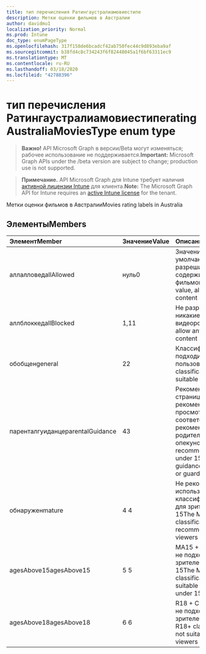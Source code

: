 ```yaml
---
title: тип перечисления Ратингаустралиамовиестипе
description: Метки оценки фильмов в Австралии
author: davidmu1
localization_priority: Normal
ms.prod: Intune
doc_type: enumPageType
ms.openlocfilehash: 317f158de6bcadcf42ab750fec44c9d893eba9af
ms.sourcegitcommit: b38fd4c8c734243f6f82448045a1f6bf63311ec9
ms.translationtype: MT
ms.contentlocale: ru-RU
ms.lasthandoff: 03/18/2020
ms.locfileid: "42788396"
---
```

# <a name="ratingaustraliamoviestype-enum-type"></a><span data-ttu-id="eca0f-103">тип перечисления Ратингаустралиамовиестипе</span><span class="sxs-lookup"><span data-stu-id="eca0f-103">ratingAustraliaMoviesType enum type</span></span>

> <span data-ttu-id="eca0f-104">**Важно!** API Microsoft Graph в версии/Beta могут изменяться; рабочее использование не поддерживается.</span><span class="sxs-lookup"><span data-stu-id="eca0f-104">**Important:** Microsoft Graph APIs under the /beta version are subject to change; production use is not supported.</span></span>

> <span data-ttu-id="eca0f-105">**Примечание.** API Microsoft Graph для Intune требует наличия [активной лицензии Intune](https://go.microsoft.com/fwlink/?linkid=839381) для клиента.</span><span class="sxs-lookup"><span data-stu-id="eca0f-105">**Note:** The Microsoft Graph API for Intune requires an [active Intune license](https://go.microsoft.com/fwlink/?linkid=839381) for the tenant.</span></span>

<span data-ttu-id="eca0f-106">Метки оценки фильмов в Австралии</span><span class="sxs-lookup"><span data-stu-id="eca0f-106">Movies rating labels in Australia</span></span>

## <a name="members"></a><span data-ttu-id="eca0f-107">Элементы</span><span class="sxs-lookup"><span data-stu-id="eca0f-107">Members</span></span>
|<span data-ttu-id="eca0f-108">Элемент</span><span class="sxs-lookup"><span data-stu-id="eca0f-108">Member</span></span>|<span data-ttu-id="eca0f-109">Значение</span><span class="sxs-lookup"><span data-stu-id="eca0f-109">Value</span></span>|<span data-ttu-id="eca0f-110">Описание</span><span class="sxs-lookup"><span data-stu-id="eca0f-110">Description</span></span>|
|:---|:---|:---|
|<span data-ttu-id="eca0f-111">аллалловед</span><span class="sxs-lookup"><span data-stu-id="eca0f-111">allAllowed</span></span>|<span data-ttu-id="eca0f-112">нуль</span><span class="sxs-lookup"><span data-stu-id="eca0f-112">0</span></span>|<span data-ttu-id="eca0f-113">Значение по умолчанию, разрешить все содержимое фильмов</span><span class="sxs-lookup"><span data-stu-id="eca0f-113">Default value, allow all movies content</span></span>|
|<span data-ttu-id="eca0f-114">аллблоккед</span><span class="sxs-lookup"><span data-stu-id="eca0f-114">allBlocked</span></span>|<span data-ttu-id="eca0f-115">1,1</span><span class="sxs-lookup"><span data-stu-id="eca0f-115">1</span></span>|<span data-ttu-id="eca0f-116">Не разрешать никакие видеоролики</span><span class="sxs-lookup"><span data-stu-id="eca0f-116">Do not allow any movies content</span></span>|
|<span data-ttu-id="eca0f-117">обобщен</span><span class="sxs-lookup"><span data-stu-id="eca0f-117">general</span></span>|<span data-ttu-id="eca0f-118">2</span><span class="sxs-lookup"><span data-stu-id="eca0f-118">2</span></span>|<span data-ttu-id="eca0f-119">Классификация "G" подходит для всех пользователей</span><span class="sxs-lookup"><span data-stu-id="eca0f-119">The G classification is suitable for everyone</span></span>|
|<span data-ttu-id="eca0f-120">паренталгуиданце</span><span class="sxs-lookup"><span data-stu-id="eca0f-120">parentalGuidance</span></span>|<span data-ttu-id="eca0f-121">4</span><span class="sxs-lookup"><span data-stu-id="eca0f-121">3</span></span>|<span data-ttu-id="eca0f-122">Рекомендации на странице PG рекомендуются для просмотра в соответствии с рекомендациями от родителей и опекунов.</span><span class="sxs-lookup"><span data-stu-id="eca0f-122">The PG recommends viewers under 15 with guidance from parents or guardians</span></span>|
|<span data-ttu-id="eca0f-123">обнаружен</span><span class="sxs-lookup"><span data-stu-id="eca0f-123">mature</span></span>|<span data-ttu-id="eca0f-124">4 </span><span class="sxs-lookup"><span data-stu-id="eca0f-124">4</span></span>|<span data-ttu-id="eca0f-125">Не рекомендуется использовать классификацию M для зрителей с 15</span><span class="sxs-lookup"><span data-stu-id="eca0f-125">The M classification is not recommended for viewers under 15</span></span>|
|<span data-ttu-id="eca0f-126">agesAbove15</span><span class="sxs-lookup"><span data-stu-id="eca0f-126">agesAbove15</span></span>|<span data-ttu-id="eca0f-127">5 </span><span class="sxs-lookup"><span data-stu-id="eca0f-127">5</span></span>|<span data-ttu-id="eca0f-128">MA15 + Classification не подходит для зрителей в течение 15</span><span class="sxs-lookup"><span data-stu-id="eca0f-128">The MA15+ classification is not suitable for viewers under 15</span></span>|
|<span data-ttu-id="eca0f-129">agesAbove18</span><span class="sxs-lookup"><span data-stu-id="eca0f-129">agesAbove18</span></span>|<span data-ttu-id="eca0f-130">6 </span><span class="sxs-lookup"><span data-stu-id="eca0f-130">6</span></span>|<span data-ttu-id="eca0f-131">R18 + Classification не подходит для зрителей в 18</span><span class="sxs-lookup"><span data-stu-id="eca0f-131">The R18+ classification is not suitable for viewers under 18</span></span>|



